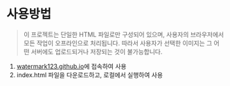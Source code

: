 사용방법
=
> 이 프로젝트는 단일한 HTML 파일로만 구성되어 있으며, 사용자의 브라우저에서 모든 작업이 오프라인으로 처리됩니다. 따라서 사용자가 선택한 이미지는 그 어떤 서버에도 업로드되거나 저장되는 것이 불가능합니다.
1. [watermark123.github.io](watermark123.github.io, "웹사이트 링크")에 접속하여 사용
2. index.html 파일을 다운로드하고, 로컬에서 실행하여 사용
